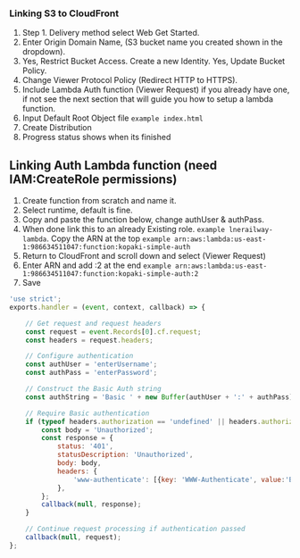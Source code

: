 ### Linking S3 to CloudFront

1. Step 1. Delivery method select Web Get Started.
2. Enter Origin Domain Name, (S3 bucket name you created shown in the dropdown).
3. Yes, Restrict Bucket Access. Create a new Identity. Yes, Update Bucket Policy.
4. Change Viewer Protocol Policy (Redirect HTTP to HTTPS).
5. Include Lambda Auth function (Viewer Request) if you already have one, if not see the next section that will guide you how to setup a lambda function.
5. Input Default Root Object file `example index.html`
6. Create Distribution
7. Progress status shows when its finished


## Linking Auth Lambda function (need IAM:CreateRole permissions)

1. Create function from scratch and name it.
2. Select runtime, default is fine.
3. Copy and paste the function below, change authUser & authPass.
4. When done link this to an already Existing role. `example lnerailway-lambda`. Copy the ARN at the top `example arn:aws:lambda:us-east-1:986634511047:function:kopaki-simple-auth`
5. Return to CloudFront and scroll down and select (Viewer Request)
6. Enter ARN and add :2 at the end `example arn:aws:lambda:us-east-1:986634511047:function:kopaki-simple-auth:2`
7. Save

```javascript
'use strict';
exports.handler = (event, context, callback) => {

    // Get request and request headers
    const request = event.Records[0].cf.request;
    const headers = request.headers;

    // Configure authentication
    const authUser = 'enterUsername';
    const authPass = 'enterPassword';

    // Construct the Basic Auth string
    const authString = 'Basic ' + new Buffer(authUser + ':' + authPass).toString('base64');

    // Require Basic authentication
    if (typeof headers.authorization == 'undefined' || headers.authorization[0].value != authString) {
        const body = 'Unauthorized';
        const response = {
            status: '401',
            statusDescription: 'Unauthorized',
            body: body,
            headers: {
                'www-authenticate': [{key: 'WWW-Authenticate', value:'Basic'}]
            },
        };
        callback(null, response);
    }

    // Continue request processing if authentication passed
    callback(null, request);
};
```